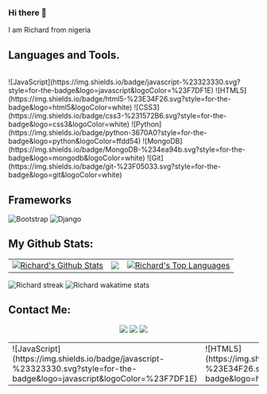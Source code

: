 ### Hi there 👋
I am Richard from nigeria 


## Languages and Tools.
<table>
  
</table>  
![JavaScript](https://img.shields.io/badge/javascript-%23323330.svg?style=for-the-badge&logo=javascript&logoColor=%23F7DF1E)
![HTML5](https://img.shields.io/badge/html5-%23E34F26.svg?style=for-the-badge&logo=html5&logoColor=white)
![CSS3](https://img.shields.io/badge/css3-%231572B6.svg?style=for-the-badge&logo=css3&logoColor=white)
![Python](https://img.shields.io/badge/python-3670A0?style=for-the-badge&logo=python&logoColor=ffdd54)
![MongoDB](https://img.shields.io/badge/MongoDB-%234ea94b.svg?style=for-the-badge&logo=mongodb&logoColor=white)
![Git](https://img.shields.io/badge/git-%23F05033.svg?style=for-the-badge&logo=git&logoColor=white)
  

## Frameworks
![Bootstrap](https://img.shields.io/badge/bootstrap-%23563D7C.svg?style=for-the-badge&logo=bootstrap&logoColor=white)
![Django](https://img.shields.io/badge/django-%23092E20.svg?style=for-the-badge&logo=django&logoColor=white)

## My Github Stats:


<table>
  <tr>
    <td>
       <a href="https://github.com/Richard-Emmanuel"><img alt="Richard's Github Stats" src="https://github-readme-stats.vercel.app/api?username=Richard-Emmanuel&show_icons=true&count_private=true&theme=react&hide_border=true&bg_color=1d2a3a" /></a>
    </td>
    <td>
       <a href="http://www.github.com/Richard-Emmanuel"><img src="https://github-readme-streak-stats.herokuapp.com/?user=Richard-Emmanuel&stroke=ffffff&background=1d2a3a&ring=5BCDEC&fire=5BCDEC&currStreakNum=ffffff&currStreakLabel=5BCDEC&sideNums=ffffff&sideLabels=ffffff&dates=ffffff&hide_border=true" /></a>
    </td>
    <td>
      <a href="https://github.com/Richard-Emmanuel"><img alt="Richard's Top Languages" src="https://github-readme-stats.vercel.app/api/top-langs/?username=Richard-Emmanuel&langs_count=8&count_private=true&layout=compact&theme=react&hide_border=true&card_width=450px&bg_color=1d5a3a"/></a>
    </td>
  </tr>
</table>



![Richard streak](https://activity-graph.herokuapp.com/graph?username=Richard-Emmanuel&bg_color=1d2a3a&color=5BCDEC&line=5BCDEC&point=FFFFFF&hide_border=true)
![Richard wakatime stats](https://github-readme-stats.vercel.app/api/wakatime?username=Richard_Emmanuel)



## Contact Me:

<p align="center">
<a href = "https://www.linkedin.com/in/richard-emmanuel"><img src="https://img.icons8.com/fluent/48/000000/linkedin.png"/></a>
<a href = "https://twitter.com/therichardDev"><img src="https://img.icons8.com/fluent/48/000000/twitter.png"/></a>
<a href = "https://www.instagram.com/iamrichardemmanuel"><img src="https://img.icons8.com/fluent/48/000000/instagram-new.png"/></a>
</p>



<table>
  <tr>
    <td>![JavaScript](https://img.shields.io/badge/javascript-%23323330.svg?style=for-the-badge&logo=javascript&logoColor=%23F7DF1E)</td>
    <td>![HTML5](https://img.shields.io/badge/html5-%23E34F26.svg?style=for-the-badge&logo=html5&logoColor=white)</td>
    <td>
      ![CSS3](https://img.shields.io/badge/css3-%231572B6.svg?style=for-the-badge&logo=css3&logoColor=white)
    </td>
  </tr>
  <tr></tr>
</table>
